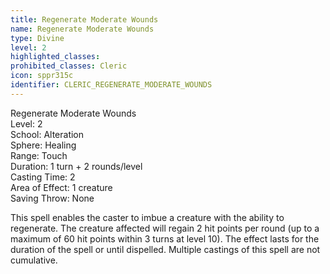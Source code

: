 ```yaml
---
title: Regenerate Moderate Wounds
name: Regenerate Moderate Wounds
type: Divine
level: 2
highlighted_classes: 
prohibited_classes: Cleric
icon: sppr315c
identifier: CLERIC_REGENERATE_MODERATE_WOUNDS
---
```

Regenerate Moderate Wounds  
Level: 2  
School: Alteration  
Sphere: Healing  
Range: Touch  
Duration: 1 turn + 2 rounds/level  
Casting Time: 2  
Area of Effect: 1 creature  
Saving Throw: None  
  
This spell enables the caster to imbue a creature with the ability to regenerate. The creature affected will regain 2 hit points per round (up to a maximum of 60 hit points within 3 turns at level 10). The effect lasts for the duration of the spell or until dispelled. Multiple castings of this spell are not cumulative.  
